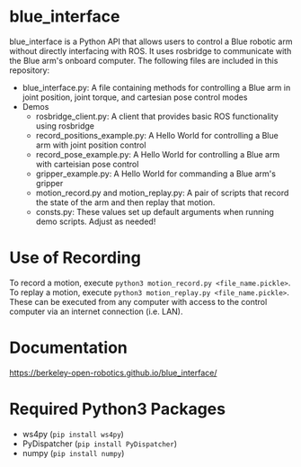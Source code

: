 # blue_interface
blue_interface is a Python API that allows users to control a Blue robotic arm without directly interfacing with ROS. It uses rosbridge to communicate with the Blue arm's onboard computer. The following files are included in this repository:
  - blue_interface.py: A file containing methods for controlling a Blue arm in joint position, joint torque, and cartesian pose control modes
  - Demos
    - rosbridge_client.py: A client that provides basic ROS functionality using rosbridge
    - record_positions_example.py: A Hello World for controlling a Blue arm with joint position control
    - record_pose_example.py: A Hello World for controlling a Blue arm with carteisian pose control
    - gripper_example.py: A Hello World for commanding a Blue arm's gripper
    - motion_record.py and motion_replay.py: A pair of scripts that record the state of the arm and then replay that motion.
    - consts.py: These values set up default arguments when running demo scripts. Adjust as needed!
    
# Use of Recording
To record a motion, execute `python3 motion_record.py <file_name.pickle>`. To replay a motion, execute `python3 motion_replay.py <file_name.pickle>`. These can be executed from any computer with access to the control computer via an internet connection (i.e. LAN).

# Documentation
https://berkeley-open-robotics.github.io/blue_interface/

# Required Python3 Packages
  - ws4py (`pip install ws4py`)
  - PyDispatcher (`pip install PyDispatcher`)
  - numpy (`pip install numpy`)
  
